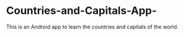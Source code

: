 # Countries-and-Capitals-App-
This is an Android app to learn the countries and capitals of the world.
